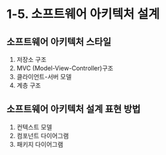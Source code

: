 # 1-5. 소프트웨어 아키텍처 설계

## 소프트웨어 아키텍처 스타일

1. 저장소 구조
2. MVC (Model-View-Controller)구조
3. 클라이언트-서버 모델
4. 계층 구조

## 소프트웨어 아키텍처 설계 표현 방법

1. 컨텍스트 모델
2. 컴포넌트 다이어그램
3. 패키지 다이어그램
